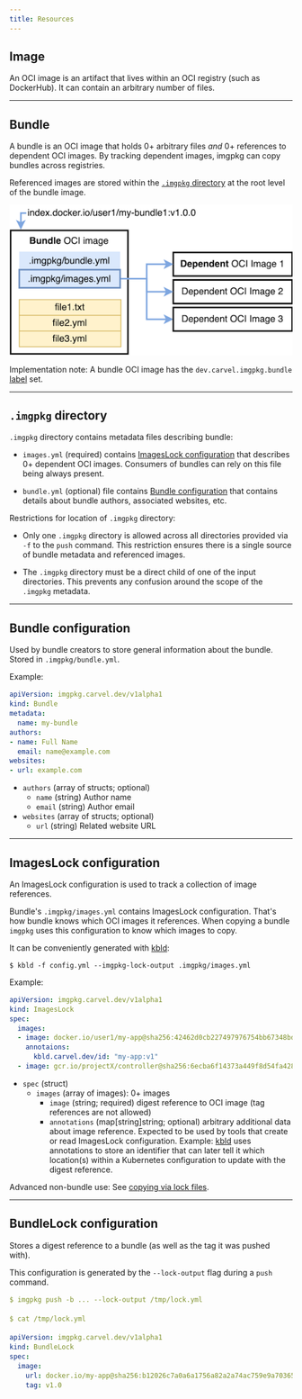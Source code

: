 ```yaml
---
title: Resources
---
```


## Image

An OCI image is an artifact that lives within an OCI registry (such as DockerHub). It can contain an arbitrary number of files.

---
## Bundle

A bundle is an OCI image that holds 0+ arbitrary files _and_ 0+ references to dependent OCI images. By tracking dependent images, imgpkg can copy bundles across registries.

Referenced images are stored within the [`.imgpkg` directory](#imgpkg-directory) at the root level of the bundle image. 

![Bundle diagram](images/bundle-diagram.png)

Implementation note: A bundle OCI image has the `dev.carvel.imgpkg.bundle` [label](https://docs.docker.com/config/labels-custom-metadata/) set.

---
## `.imgpkg` directory

`.imgpkg` directory contains metadata files describing bundle:

- `images.yml` (required) contains [ImagesLock configuration](#imageslock-configuration) that describes 0+ dependent OCI images. Consumers of bundles can rely on this file being always present.

- `bundle.yml` (optional) file contains [Bundle configuration](#bundle-configuration) that contains details about bundle authors, associated websites, etc.

Restrictions for location of `.imgpkg` directory:

- Only one `.imgpkg` directory is allowed across all directories provided via `-f` to the `push` command. This restriction ensures there is a single source of bundle metadata and referenced images.

- The `.imgpkg` directory must be a direct child of one of the input directories. This prevents any confusion around the scope of the `.imgpkg` metadata.

---
## Bundle configuration

Used by bundle creators to store general information about the bundle. Stored in `.imgpkg/bundle.yml`.

Example:

```yaml
apiVersion: imgpkg.carvel.dev/v1alpha1
kind: Bundle
metadata:
  name: my-bundle
authors:
- name: Full Name
  email: name@example.com
websites:
- url: example.com
```

- `authors` (array of structs; optional)
  - `name` (string) Author name
  - `email` (string) Author email
- `websites` (array of structs; optional)
  - `url` (string) Related website URL

---
## ImagesLock configuration

An ImagesLock configuration is used to track a collection of image references. 

Bundle's `.imgpkg/images.yml` contains ImagesLock configuration. That's how bundle knows which OCI images it references. When copying a bundle `imgpkg` uses this configuration to know which images to copy.

It can be conveniently generated with [kbld](/kbld):

```bash-plain
$ kbld -f config.yml --imgpkg-lock-output .imgpkg/images.yml
```

Example:

```yaml
apiVersion: imgpkg.carvel.dev/v1alpha1
kind: ImagesLock
spec:
  images:
  - image: docker.io/user1/my-app@sha256:42462d0cb227497976754bb67348bdd7471c7bd159819d6bd63fdf479eb7eb19
    annotaions:
      kbld.carvel.dev/id: "my-app:v1"
  - image: gcr.io/projectX/controller@sha256:6ecba6f14373a449f8d54fa4286f57fb8ef37c4ffa637969551f2fda52672206
```

- `spec` (struct)
  - `images` (array of images): 0+ images
    - `image` (string; required) digest reference to OCI image (tag references are not allowed)
    - `annotations` (map[string]string; optional) arbitrary additional data about image reference. Expected to be used by tools that create or read ImagesLock configuration. Example: [kbld](/kbld) uses annotations to store an identifier that can later tell it which location(s) within a Kubernetes configuration to update with the digest reference.

Advanced non-bundle use: See [copying via lock files](commands.md#copying-via-lock-files).

---
## BundleLock configuration

Stores a digest reference to a bundle (as well as the tag it was pushed with).

This configuration is generated by the `--lock-output` flag during a `push` command.

```yaml
$ imgpkg push -b ... --lock-output /tmp/lock.yml

$ cat /tmp/lock.yml

apiVersion: imgpkg.carvel.dev/v1alpha1
kind: BundleLock
spec:
  image:
    url: docker.io/my-app@sha256:b12026c7a0a6a1756a82a2a74ac759e9a7036523faca0e33dbddebc214e097df
    tag: v1.0
```
